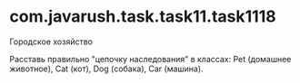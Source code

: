 # com.javarush.task.task11.task1118
Городское хозяйство

Расставь правильно "цепочку наследования" в классах: Pet (домашнее животное), Cat (кот), Dog (собака), Car (машина).
